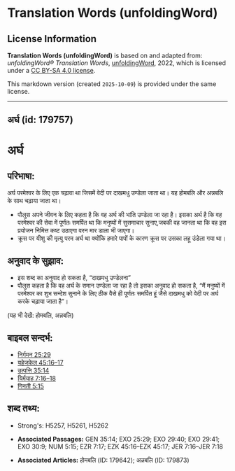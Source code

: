 # Translation Words (unfoldingWord)

## License Information

**Translation Words (unfoldingWord)** is based on and adapted from: _unfoldingWord® Translation Words_, [unfoldingWord](https://unfoldingword.org/utw), 2022, which is licensed under a [CC BY-SA 4.0 license](https://creativecommons.org/licenses/by-sa/4.0/legalcode.en).

This markdown version (created `2025-10-09`) is provided under the same license.



--------------------------------

## अर्घ (id: 179757)

अर्घ
====

परिभाषा:
--------

अर्घ परमेश्वर के लिए एक चढ़ावा था जिसमें वेदी पर दाखमधु उण्डेला जाता था। यह होमबलि और अन्नबलि के साथ चढ़ाया जाता था।

* पौलुस अपने जीवन के लिए कहता है कि वह अर्घ की भांति उण्डेला जा रहा है। इसका अर्थ है कि वह परमेश्वर की सेवा में पूर्णतः समर्पित था कि मनुष्यों में सुसमाचार सुनाए,जबकी वह जानता था कि वह इस प्रयोजन निमित्त कष्ट उठाएगा वरन मार डाला भी जाएगा।
* क्रूस पर यीशु की मृत्यु परम अर्घ था क्योंकि हमारे पापों के कारण क्रूस पर उसका लहू उंडेला गया था।

अनुवाद के सुझाव:
----------------

* इस शब्द का अनुवाद हो सकता है, “दाखमधु उण्डेलना”
* पौलुस कहता है कि वह अर्घ के समान उण्डेला जा रहा है तो इसका अनुवाद हो सकता है, “मैं मनुष्यों में परमेश्वर का शुभ सन्देश सुनाने के लिए ठीक वैसे ही पूर्णतः समर्पित हूं जैसे दाखमधु को वेदी पर अर्घ करके चढ़ाया जाता है”।

(यह भी देखें: होमबलि, अन्नबलि)

बाइबल सन्दर्भ:
--------------

* [निर्गमन 25:29](https://ref.ly/Exod25:29)
* [यहेजकेल 45:16–17](https://ref.ly/Ezek45:16-Ezek45:17)
* [उत्पत्ति 35:14](https://ref.ly/Gen35:14)
* [यिर्मयाह 7:16–18](https://ref.ly/Jer7:16-Jer7:18)
* [गिनती 5:15](https://ref.ly/Num5:15)

शब्द तथ्य:
----------

* Strong's: H5257, H5261, H5262

* **Associated Passages:** GEN 35:14; EXO 25:29; EXO 29:40; EXO 29:41; EXO 30:9; NUM 5:15; EZR 7:17; EZK 45:16–EZK 45:17; JER 7:16–JER 7:18
* **Associated Articles:** होमबलि (ID: 179642); अन्नबलि (ID: 179873)

